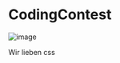 # CodingContest
![image](https://github.com/Lerol49/codingcontest/assets/92163612/d4820200-ec45-4d46-93a8-a90f400e6971)

Wir lieben css
